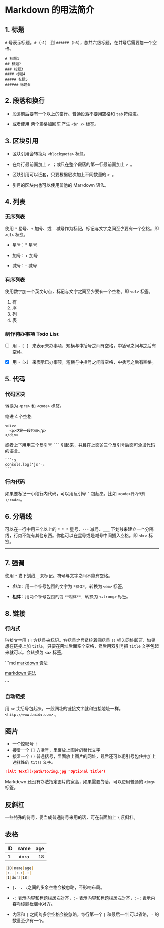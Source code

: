 # Markdown 的用法简介

## 1. 标题

`#` 号表示标题。`#`（`h1`） 到 `######`（`h6`），总共六级标题，在井号后需要加一个空格。

```
# 标题1
## 标题2
### 标题3
#### 标题4
##### 标题5
###### 标题6
```

## 2. 段落和换行

- 段落前后要有一个以上的空行。普通段落不要用空格和 `tab` 符缩进。

- 或者使用 两个空格加回车 产生 `<br />` 标签。

## 3. 区块引用

- 区块引用会转换为 `<blockquote>` 标签。

- 在每行最前面加上 `> `；或只在整个段落的第一行最前面加上 `> `。

- 区块引用可以嵌套，只要根据层次加上不同数量的 `> `。

- 引用的区块内也可以使用其他的 Markdown 语法。

## 4. 列表

### 无序列表

使用 `*` 星号、`+` 加号、或 `-` 减号作为标记，标记与文字之间至少要有一个空格。即 `<ul>` 标签。

* 星号：* 星号
+ 加号：+ 加号
- 减号：- 减号

### 有序列表

使用数字加一个英文句点，标记与文字之间至少要有一个空格。即 `<ol>` 标签。

1. 有
2. 序
3. 列
4. 表

### 制作待办事项 Todo List

- [ ] 用 `- [ ] ` 来表示未办事项，短横与中括号之间有空格，中括号之间与之后有空格。

- [x] 用 `- [x] ` 来表示已办事项，短横与中括号之间有空格，中括号之后有空格。

## 5. 代码

### 代码区块

转换为 `<pre>` 和 `<code>` 标签。

缩进 4 个空格

    <div>
      <p>这是一段代码</p>
    </div>

或者上下用用三个反引号 ` ``` ` 引起来，并且在上面的三个反引号后面可添加代码的语言。

````
​```js
console.log('js');
```
````

### 行内代码

如果要标记一小段行内代码，可以用反引号 `` ` `` 包起来。比如 `<code>行内代码</code>`。

## 6. 分隔线

可以在一行中用三个以上的 `* * *` 星号、`---` 减号、`___` 下划线来建立一个分隔线，行内不能有其他东西。你也可以在星号或是减号中间插入空格。即 `<hr>` 标签。

* * *

## 7. 强调

使用 `*` 或下划线 `_` 来标记。符号与文字之间不能有空格。

- *斜体*：用一个符号包围的文字为 `*斜体*`，转换为 `<em>` 标签。

- **粗体**：用两个符号包围的为 `**粗体**`，转换为 `<strong>` 标签。

## 8. 链接

### 行内式

链接文字用 `[]` 方括号来标记。方括号之后紧接着圆括号 `()` 插入网址即可。如果想在链接上加 `title`，只要在网址后面空个空格，然后用双引号把 `title` 文字包起来就可以。会转换为 `<a>` 标签。

​```md
[markdown 语法](http://www.markdown.cn/ "markdown 教程")
<!-- 相当于 -->
<p>
  <a href="http://www.markdown.cn/" title="markdown 教程">markdown 语法</a>
</p>
```

### 自动链接

用 `<>` 尖括号包起来。一般网址的链接文字就和链接地址一样。
`<http://www.baidu.com>` 。

## 图片

- 一个惊叹号 `!`
- 接着一个 `[]` 方括号，里面放上图片的替代文字
- 接着一个 `()` 普通括号，里面放上图片的网址，最后还可以用引号包住并加上 选择性的 `title` 文字。

```md
![Alt text](/path/to/img.jpg "Optional title")
```

Markdown 还没有办法指定图片的宽高，如果需要的话，可以使用普通的 `<img>` 标签。

## 反斜杠

一些特殊的符号，要当成普通符号来用的话，可在前面加上 `\` 反斜杠。

## 表格

|ID|name|age|
|:--|:-:|-:|
|1|dora|18|

```md
|ID|name|age|
|:--|:-:|-:|
|1|dora|18|
```

- `|`、`-`、`:`之间的多余空格会被忽略，不影响布局。

- `-:` 表示内容和标题栏居右对齐，`:-` 表示内容和标题栏居左对齐，`:-:` 表示内容和标题栏居中对齐。

- 内容和 `|` 之间的多余空格会被忽略，每行第一个 `|` 和最后一个|可以省略，`-` 的数量至少有一个。
